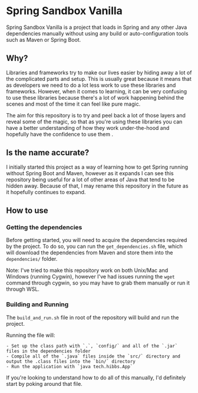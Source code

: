 # Spring Sandbox Vanilla

Spring Sandbox Vanilla is a project that loads in Spring and any other Java dependencies manually without using any build or auto-configuration tools such as Maven or Spring Boot.

## Why?

Libraries and frameworks try to make our lives easier by hiding away a lot of the complicated parts and setup. This is usually great because it means that as developers we need to do a lot less work to use these libraries and frameworks. However, when it comes to learning, it can be very confusing to use these libraries because there's a lot of work happening behind the scenes and most of the time it can feel like pure magic.

The aim for this repository is to try and peel back a lot of those layers and reveal some of the magic, so that as you're using these libraries you can have a better understanding of how they work under-the-hood and hopefully have the confidence to use them .

## Is the name accurate?

I initially started this project as a way of learning how to get Spring running without Spring Boot and Maven, however as it expands I can see this repository being useful for a lot of other areas of Java that tend to be hidden away. Because of that, I may rename this repository in the future as it hopefully continues to expand.

## How to use

### Getting the dependencies

Before getting started, you will need to acquire the dependencies required by the project. To do so, you can run the `get_dependencies.sh` file, which will download the dependencies from Maven and store them into the `dependencies/` folder.

Note: I've tried to make this repository work on both Unix/Mac and Windows (running Cygwin), however I've had issues running the `wget` command through cygwin, so you may have to grab them manually or run it through WSL.

### Building and Running

The `build_and_run.sh` file in root of the repository will build and run the project. 

Running the file will:

    - Set up the class path with `.`, `config/` and all of the `.jar` files in the dependencies folder
    - Compile all of the `.java` files inside the `src/` directory and output the .class files into the `bin/` directory
    - Run the application with `java tech.hibbs.App`

If you're looking to understand how to do all of this manually, I'd definitely start by poking around that file.